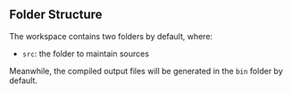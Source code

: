 ## Folder Structure

The workspace contains two folders by default, where:

- `src`: the folder to maintain sources

Meanwhile, the compiled output files will be generated in the `bin` folder by default.
